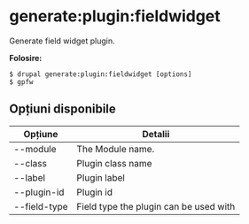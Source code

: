# generate:plugin:fieldwidget
Generate field widget plugin.

**Folosire:**
```
$ drupal generate:plugin:fieldwidget [options]
$ gpfw  
```

## Opțiuni disponibile
Opțiune | Detalii
-------|-------------
--module | The Module name.
--class | Plugin class name
--label | Plugin label
--plugin-id | Plugin id
--field-type | Field type the plugin can be used with
